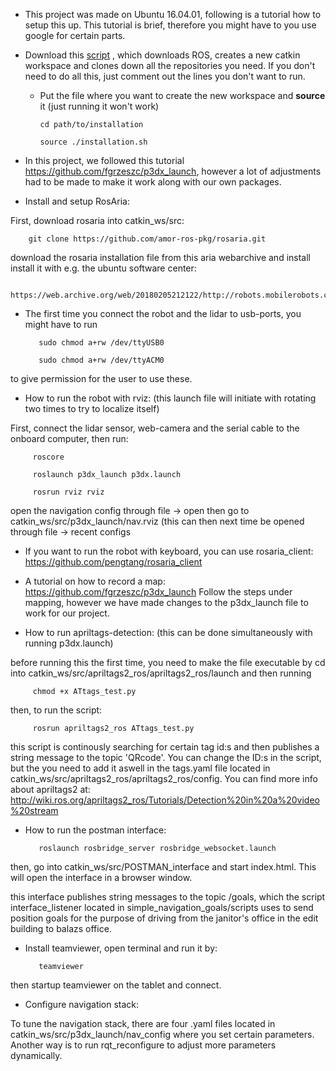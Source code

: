 * This project was made on Ubuntu 16.04.01, following is a tutorial how to setup this up. This tutorial is brief, therefore you might have to you use google for certain parts.

* Download this [script](https://github.com/ChalmersRobotPostman/Installation.sh) , which downloads ROS, creates a new catkin workspace and clones down all the repositories you need. If you don't need to do all this, just comment out the lines you don't want to run. 

    * Put the file where you want to create the new workspace and **source** it (just running it won't work)
     
          cd path/to/installation     

          source ./installation.sh

* In this project, we followed this tutorial https://github.com/fgrzeszc/p3dx_launch, however a lot of adjustments had to be made to make it work along with our own packages.

* Install and setup RosAria:

First, download rosaria into catkin_ws/src:

        git clone https://github.com/amor-ros-pkg/rosaria.git

download the rosaria installation file from this aria webarchive and install install it with e.g. the ubuntu software center:

        https://web.archive.org/web/20180205212122/http://robots.mobilerobots.com/wiki/Aria


* The first time you connect the robot and the lidar to usb-ports, you might have to run
         
         sudo chmod a+rw /dev/ttyUSB0

         sudo chmod a+rw /dev/ttyACM0

to give permission for the user to use these.

* How to run the robot with rviz: (this launch file will initiate with rotating two times to try to localize itself) 

First, connect the lidar sensor, web-camera and the serial cable to the onboard computer, then run:

         roscore
	
         roslaunch p3dx_launch p3dx.launch
	
         rosrun rviz rviz

open the navigation config through file -> open then go to catkin_ws/src/p3dx_launch/nav.rviz (this can then next time be opened through file -> recent configs

* If you want to run the robot with keyboard, you can use rosaria_client: https://github.com/pengtang/rosaria_client

* A tutorial on how to record a map: https://github.com/fgrzeszc/p3dx_launch
Follow the steps under mapping, however we have made changes to the p3dx_launch file to work for our project.

* How to run apriltags-detection: (this can be done simultaneously with running p3dx.launch)

before running this the first time, you need to make the file executable by cd into catkin_ws/src/apriltags2_ros/apriltags2_ros/launch and then running

         chmod +x ATtags_test.py

then, to run the script:
 
         rosrun apriltags2_ros ATtags_test.py


this script is continously searching for certain tag id:s and then publishes a string message to the topic 'QRcode'. You can change the ID:s in the script, but the you need to add it aswell in the tags.yaml file located in catkin_ws/src/apriltags2_ros/apriltags2_ros/config. You can find more info about apriltags2 at: http://wiki.ros.org/apriltags2_ros/Tutorials/Detection%20in%20a%20video%20stream

* How to run the postman interface:

         roslaunch rosbridge_server rosbridge_websocket.launch

then, go into catkin_ws/src/POSTMAN_interface and start index.html. This will open the interface in a browser window.

this interface publishes string messages to the topic /goals, which the script interface_listener located in simple_navigation_goals/scripts uses to send position goals for the purpose of driving from the janitor's office in the edit building to balazs office.


* Install teamviewer, open terminal and run it by:

         teamviewer
then startup teamviewer on the tablet and connect.


* Configure navigation stack:

To tune the navigation stack, there are four .yaml files located in catkin_ws/src/p3dx_launch/nav_config where you set certain parameters. Another way is to run rqt_reconfigure to adjust more parameters dynamically.

